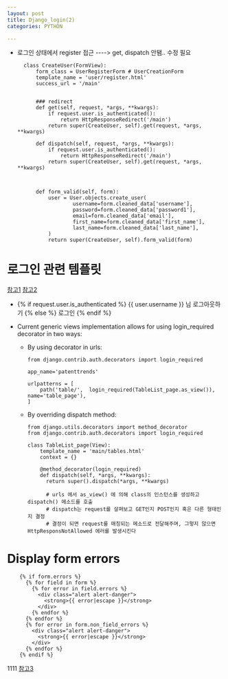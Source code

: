 ```yaml
---
layout: post
title: Django_login(2)
categories: PYTHON

---
```



* 로그인 상태에서 register 접근 ---->  get, dispatch 안됌.. 수정 필요


        class CreateUser(FormView):
            form_class = UserRegisterForm # UserCreationForm
            template_name = 'user/register.html'
            success_url = '/main'


            ### redirect
            def get(self, request, *args, **kwargs):
                if request.user.is_authenticated():
                    return HttpResponseRedirect('/main')
                return super(CreateUser, self).get(request, *args, **kwargs)
                
            def dispatch(self, request, *args, **kwargs):
                if request.user.is_authenticated():
                    return HttpResponseRedirect('/main')
                return super(CreateUser, self).get(request, *args, **kwargs)



            def form_valid(self, form):
                user = User.objects.create_user(
                        username=form.cleaned_data['username'],
                        password=form.cleaned_data['password1'],
                        email=form.cleaned_data['email'],
                        first_name=form.cleaned_data['first_name'],
                        last_name=form.cleaned_data['last_name'],
                )
                return super(CreateUser, self).form_valid(form)


# 로그인 관련 템플릿

[참고1]
[참고2]

* {% if request.user.is_authenticated %} {{ user.username }} 님 로그아웃하기 {% else %} 로그인  {% endif %}



* Current generic views implementation allows for using login_required decorator in two ways:
  * By using decorator in urls:
        
        from django.contrib.auth.decorators import login_required

        app_name='patenttrends'

        urlpatterns = [
            path('table/',  login_required(TableList_page.as_view()), name='table_page'),
        ]



  * By overriding dispatch method:
     
     
        from django.utils.decorators import method_decorator
        from django.contrib.auth.decorators import login_required

        class TableList_page(View):
            template_name = 'main/tables.html'
            context = {}

            @method_decorator(login_required)
            def dispatch(self, *args, **kwargs):
              return super().dispatch(*args, **kwargs)
              
              # urls 에서 as_view() 에 의해 class의 인스턴스를 생성하고 dispatch() 메소드를 호출 
              # dispatch는 request를 살펴보고 GET인지 POST인지 혹은 다른 형태인지 결정
              # 결정이 되면 request를 매칭되는 메소드로 전달해주며, 그렇지 않으면 HttpResponsNotAllowed 에러를 발생시킨다





# Display form errors


        {% if form.errors %}
          {% for field in form %}
            {% for error in field.errors %}
              <div class="alert alert-danger">
                <strong>{{ error|escape }}</strong>
              </div>
            {% endfor %}
          {% endfor %}
          {% for error in form.non_field_errors %}
            <div class="alert alert-danger">
              <strong>{{ error|escape }}</strong>
            </div>
          {% endfor %}
        {% endif %}


1111
[참고3]




[참고1]:https://code.djangoproject.com/ticket/16626
[참고2]:https://ssungkang.tistory.com/entry/Django-FBV-%EC%99%80-CBV-%EC%9D%98-decorators-%EC%82%AC%EC%9A%A9%EB%B2%95

[참고3]:https://stackoverflow.com/questions/14647723/django-forms-if-not-valid-show-form-with-error-message
